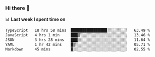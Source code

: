 ### Hi there 👋

<!--
**DBvc/DBvc** is a ✨ _special_ ✨ repository because its `README.md` (this file) appears on your GitHub profile.

Here are some ideas to get you started:

- 🔭 I’m currently working on ...
- 🌱 I’m currently learning ...
- 👯 I’m looking to collaborate on ...
- 🤔 I’m looking for help with ...
- 💬 Ask me about ...
- 📫 How to reach me: ...
- 😄 Pronouns: ...
- ⚡ Fun fact: ...
-->

📊 **Last week I spent time on**
<!--START_SECTION:waka-->

```txt
TypeScript   18 hrs 58 mins  ████████████████░░░░░░░░░   63.49 %
JavaScript   4 hrs 1 min     ███▒░░░░░░░░░░░░░░░░░░░░░   13.46 %
JSON         3 hrs 28 mins   ███░░░░░░░░░░░░░░░░░░░░░░   11.64 %
YAML         1 hr 42 mins    █▒░░░░░░░░░░░░░░░░░░░░░░░   05.71 %
Markdown     45 mins         ▓░░░░░░░░░░░░░░░░░░░░░░░░   02.55 %
```

<!--END_SECTION:waka-->
